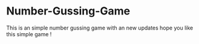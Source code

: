 # Number-Gussing-Game
This is an simple number gussing game with an new updates hope you like this simple game !
